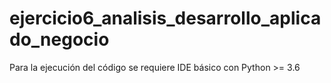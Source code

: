# ejercicio6_analisis_desarrollo_aplicado_negocio

Para la ejecución del código se requiere IDE básico con Python >= 3.6
